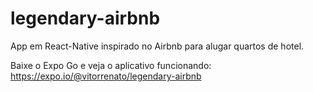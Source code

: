 # legendary-airbnb
App em React-Native inspirado no Airbnb para alugar quartos de hotel.

Baixe o Expo Go e veja o aplicativo funcionando: https://expo.io/@vitorrenato/legendary-airbnb
